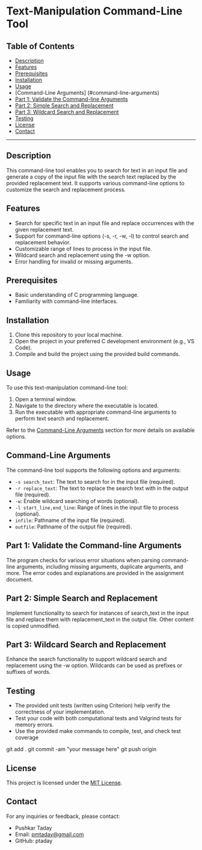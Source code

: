 # Text-Manipulation Command-Line Tool

## Table of Contents

- [Description](#description)
- [Features](#features)
- [Prerequisites](#prerequisites)
- [Installation](#installation)
- [Usage](#usage)
- [Command-Line Arguments] (#command-line-arguments)
- [Part 1: Validate the Command-line Arguments](#part-1-validate-the-command-line-arguments)
- [Part 2: Simple Search and Replacement](#part-2-simple-search-and-replacement)
- [Part 3: Wildcard Search and Replacement](#part-3-wildcard-search-and-replacement)
- [Testing](#testing)
- [License](#license)
- [Contact](#contact)

---

## Description

This command-line tool enables you to search for text in an input file and generate a copy of the input file with the search text replaced by the provided replacement text. It supports various command-line options to customize the search and replacement process.

## Features

- Search for specific text in an input file and replace occurrences with the given replacement text.
- Support for command-line options (-s, -r, -w, -l) to control search and replacement behavior.
- Customizable range of lines to process in the input file.
- Wildcard search and replacement using the -w option.
- Error handling for invalid or missing arguments.

## Prerequisites

- Basic understanding of C programming language.
- Familiarity with command-line interfaces.

## Installation

1. Clone this repository to your local machine.
2. Open the project in your preferred C development environment (e.g., VS Code).
3. Compile and build the project using the provided build commands.

## Usage

To use this text-manipulation command-line tool:

1. Open a terminal window.
2. Navigate to the directory where the executable is located.
3. Run the executable with appropriate command-line arguments to perform text search and replacement.

Refer to the [Command-Line Arguments](#command-line-arguments) section for more details on available options.

## Command-Line Arguments

The command-line tool supports the following options and arguments:

- `-s search_text`: The text to search for in the input file (required).
- `-r replace_text`: The text to replace the search text with in the output file (required).
- `-w`: Enable wildcard searching of words (optional).
- `-l start_line,end_line`: Range of lines in the input file to process (optional).
- `infile`: Pathname of the input file (required).
- `outfile`: Pathname of the output file (required).

## Part 1: Validate the Command-line Arguments

The program checks for various error situations when parsing command-line arguments, including missing arguments, duplicate arguments, and more. The error codes and explanations are provided in the assignment document.

## Part 2: Simple Search and Replacement

Implement functionality to search for instances of search_text in the input file and replace them with replacement_text in the output file. Other content is copied unmodified.

## Part 3: Wildcard Search and Replacement

Enhance the search functionality to support wildcard search and replacement using the -w option. Wildcards can be used as prefixes or suffixes of words.

## Testing 

- The provided unit tests (written using Criterion) help verify the correctness of your implementation.
- Test your code with both computational tests and Valgrind tests for memory errors.
- Use the provided make commands to compile, test, and check test coverage

git add .
git commit -am "your message here"
git push origin

## License

This project is licensed under the [MIT License](LICENSE).

## Contact

For any inquiries or feedback, please contact:
- Pushkar Taday
- Email: pmtaday@gmail.com
- GitHub: ptaday




